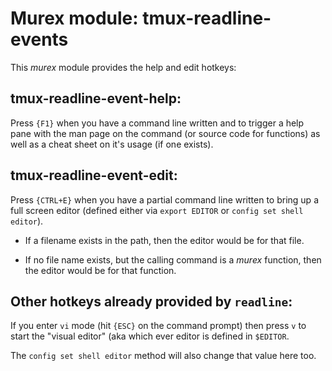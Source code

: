 # Murex module: tmux-readline-events

This _murex_ module provides the help and edit hotkeys:

## tmux-readline-event-help:

Press `{F1}` when you have a command line written and to trigger a help pane
with the man page on the command (or source code for functions) as well as a
cheat sheet on it's usage (if one exists).

## tmux-readline-event-edit:

Press `{CTRL+E}` when you have a partial command line written to bring up a
full screen editor (defined either via `export EDITOR` or `config set shell
editor`).

* If a filename exists in the path, then the editor would be for that file.

* If no file name exists, but the calling command is a _murex_ function, then
  the editor would be for that function.

## Other hotkeys already provided by `readline`:

If you enter `vi` mode (hit `{ESC}` on the command prompt) then press `v` to
start the "visual editor" (aka which ever editor is defined in `$EDITOR`.

The `config set shell editor` method will also change that value here too.
